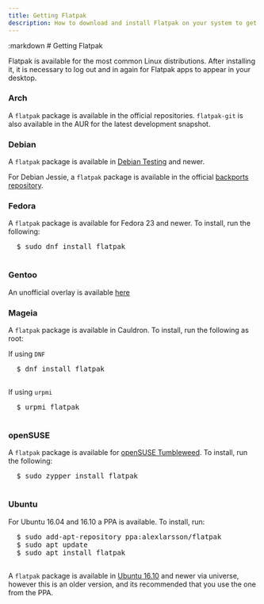 ```yaml
---
title: Getting Flatpak
description: How to download and install Flatpak on your system to get started.
---
```

<section class=""><div class="doc-container"><div class="row"><div class="col-lg-10 col-lg-offset-1">
:markdown
  # Getting Flatpak

  Flatpak is available for the most common Linux distributions. After installing it, it is necessary to log out and in again for Flatpak apps to appear in your desktop.

  ### Arch

  A `flatpak` package is available in the official repositories. `flatpak-git` is also available in the AUR for the latest development snapshot.

  ### Debian

  A `flatpak` package is available in [Debian Testing](https://wiki.debian.org/DebianTesting) and newer.

  For Debian Jessie, a `flatpak` package is available in the official [backports repository](https://backports.debian.org/Instructions/).

  ### Fedora

  A `flatpak` package is available for Fedora 23 and newer. To install, run the following:

  <pre>
  <span class="unselectable">$ </span>sudo dnf install flatpak
  </pre>

  ### Gentoo

  An unofficial overlay is available [here](https://github.com/fosero/flatpak-overlay)

  ### Mageia

  A `flatpak` package is available in Cauldron. To install, run the following as root:

  If using `DNF`

  <pre>
  <span class="unselectable">$ </span>dnf install flatpak
  </pre>

  If using `urpmi`

  <pre>
  <span class="unselectable">$ </span>urpmi flatpak
  </pre>

  ### openSUSE

  A `flatpak` package is available for [openSUSE Tumbleweed](https://en.opensuse.org/Portal:Tumbleweed). To install, run the following:

  <pre>
  <span class="unselectable">$ </span>sudo zypper install flatpak
  </pre>

  ### Ubuntu

  For Ubuntu 16.04 and 16.10 a PPA is available. To install, run:

  <pre>
  <span class="unselectable">$ </span>sudo add-apt-repository ppa:alexlarsson/flatpak
  <span class="unselectable">$ </span>sudo apt update
  <span class="unselectable">$ </span>sudo apt install flatpak
  </pre>

  A `flatpak` package is available in [Ubuntu 16.10](https://wiki.ubuntu.com/YakketyYak) and newer via universe, however this is
  an older version, and its recommended that you use the one from the PPA.

</div></div></div></section>
